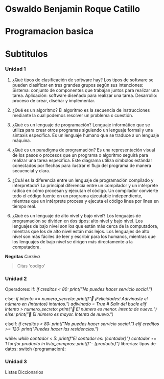 # Oswaldo Benjamin Roque Catillo 

# Programacion basica   

# Subtitulos

### Unidad 1
1. ¿Qué tipos de clasificación de software hay?
Los tipos de software se pueden clasificar en tres grandes grupos según sus intenciones:
Sistema: conjunto de componentes que trabajan juntos para realizar una tarea.
Aplicación: software diseñado para realizar una tarea.
Desarrollo: proceso de crear, diseñar y implementar.

2. ¿Qué es un algoritmo?
El algoritmo es la secuencia de instrucciones mediante la cual podemos resolver un problema o cuestión.

3. ¿Qué es un lenguaje de programación?
Lenguaje informático que se utiliza para crear otros programas siguiendo un lenguaje formal y una sintaxis específica. Es un lenguaje humano que se traduce a un lenguaje máquina.

4. ¿Qué es un paradigma de programación?
Es una representación visual de los pasos o procesos que un programa o algoritmo seguirá para realizar una tarea específica. Este diagrama utiliza símbolos estándar conectados por flechas para ilustrar el flujo del programa de manera secuencial y clara.

5. ¿Cuál es la diferencia entre un lenguaje de programación compilado y interpretado?
La principal diferencia entre un compilador y un intérprete radica en cómo procesan y ejecutan el código. Un compilador convierte todo el código fuente en un programa ejecutable independiente, mientras que un intérprete procesa y ejecuta el código línea por línea en tiempo real.

6. ¿Qué es un lenguaje de alto nivel y bajo nivel?
Los lenguajes de programación se dividen en dos tipos: alto nivel y bajo nivel. Los lenguajes de bajo nivel son los que están más cerca de la computadora, mientras que los de alto nivel están más lejos. Los lenguajes de alto nivel son más fáciles de leer y escribir para los humanos, mientras que los lenguajes de bajo nivel se dirigen más directamente a la computadora.

**Negritas**
*Cursiva*
>Citas 
'codigo'

### Unidad 2
Operadores:
if: *if creditos < 80:*
    *print("No puedes hacer servicio social.")*

else: *if intento == numero_secreto:*
         *print(f"🎉 ¡Felicidades! Adivinaste el número en {intentos} intentos.")*
         *adivinado = True  # Salir del bucle*
    *elif intento > numero_secreto:*
        *print("🔽 El número es menor. Intenta de nuevo.")*
    *else:*
        *print("🔼 El número es mayor. Intenta de nuevo.")*

elseif: *if creditos < 80:*
    *print("No puedes hacer servicio social.")*
*elif creditos >= 120:*
    *print("Puedes hacer las residencias.")*

while: *while contador < 5:*
    *print(f"El contador es: {contador}")*
    *contador += 1*
for:*for producto in lista_compras:*
    *print(f"- {producto}")*
librerias:
tipos de datos: 
switch (programacion):

### Unidad 3
Listas 
Diccionarios 